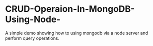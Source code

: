 # CRUD-Operaion-In-MongoDB-Using-Node-
A simple demo showing how to using mongodb via a node server and perform query operations.

